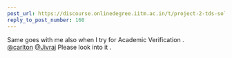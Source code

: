 ```yaml
---
post_url: https://discourse.onlinedegree.iitm.ac.in/t/project-2-tds-solver-discussion-thread/169029/161
reply_to_post_number: 160
---
```

Same goes with me also when I try for Academic Verification .  
[@carlton](/u/carlton) [@Jivraj](/u/jivraj) Please look into it .
